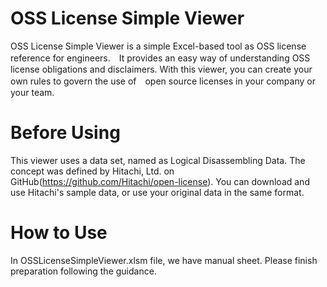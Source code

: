 # OSS License Simple Viewer
OSS License Simple Viewer is a simple Excel-based tool as OSS license reference for engineers.　It provides an easy way of understanding OSS license obligations and disclaimers. With this viewer, you can create your own rules to govern the use of　open source licenses in your company or your team.

# Before Using
This viewer uses a data set, named as Logical Disassembling Data. The concept was defined by Hitachi, Ltd. on GitHub(https://github.com/Hitachi/open-license). You can download and use Hitachi's sample data, or use your original data in the same format.

# How to Use
In OSSLicenseSimpleViewer.xlsm file, we have manual sheet. Please finish preparation following the guidance.
